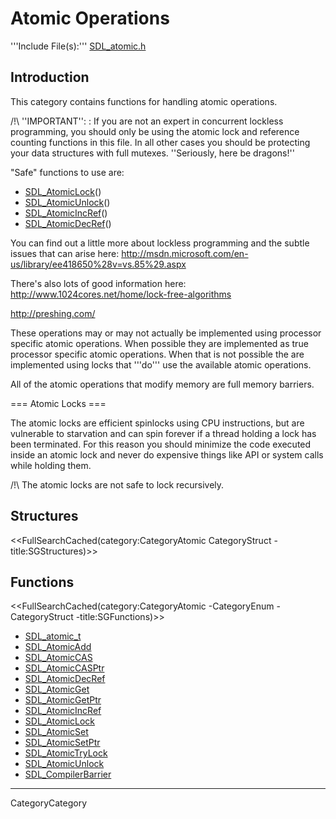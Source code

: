 
# Atomic Operations

'''Include File(s):'''  [SDL_atomic.h](http://hg.libsdl.org/SDL/file/default/include/SDL_atomic.h)


## Introduction

This category contains functions for handling atomic operations.

/!\ ''IMPORTANT'':
: If you are not an expert in concurrent lockless programming, you should only be using the atomic lock and reference counting functions in this file.  In all other cases you should be protecting your data structures with full mutexes.  ''Seriously, here be dragons!''

"Safe" functions to use are:
* [SDL_AtomicLock](SDL_AtomicLock)()
* [SDL_AtomicUnlock](SDL_AtomicUnlock)()
* [SDL_AtomicIncRef](SDL_AtomicIncRef)()
* [SDL_AtomicDecRef](SDL_AtomicDecRef)()


You can find out a little more about lockless programming and the subtle issues that can arise here:
 http://msdn.microsoft.com/en-us/library/ee418650%28v=vs.85%29.aspx

There's also lots of good information here:
 http://www.1024cores.net/home/lock-free-algorithms

 http://preshing.com/

These operations may or may not actually be implemented using processor specific atomic operations. When possible they are implemented as true processor specific atomic operations. When that is not possible the are implemented using locks that '''do''' use the available atomic operations.

All of the atomic operations that modify memory are full memory barriers.


=== Atomic Locks ===

<!-- #The following is included on SDL_AtomicLock and SDL_AtomicTryLock.  Any changes between these comments will be reflected on those pages.  Please use caution when editing.  Start Include here. -->

The atomic locks are efficient spinlocks using CPU instructions, but are vulnerable to starvation and can spin forever if a thread holding a lock has been terminated.  For this reason you should minimize the code executed inside an atomic lock and never do expensive things like API or system calls while holding them.

/!\ The atomic locks are not safe to lock recursively.

<!-- #End Include here -->

<!-- #Remove this line and the ## below to use this markup if it becomes relevant to this category -->
<!-- #== Enumerations == -->
<!-- #<<FullSearchCached(category:CategoryEnum CategoryAtomic -title:SGEnumerations)>> -->

## Structures
<<FullSearchCached(category:CategoryAtomic CategoryStruct -title:SGStructures)>>

## Functions
<<FullSearchCached(category:CategoryAtomic -CategoryEnum -CategoryStruct -title:SGFunctions)>>

<!-- BEGIN CATEGORY LIST -->
- [SDL_atomic_t](SDL_atomic_t)
- [SDL_AtomicAdd](SDL_AtomicAdd)
- [SDL_AtomicCAS](SDL_AtomicCAS)
- [SDL_AtomicCASPtr](SDL_AtomicCASPtr)
- [SDL_AtomicDecRef](SDL_AtomicDecRef)
- [SDL_AtomicGet](SDL_AtomicGet)
- [SDL_AtomicGetPtr](SDL_AtomicGetPtr)
- [SDL_AtomicIncRef](SDL_AtomicIncRef)
- [SDL_AtomicLock](SDL_AtomicLock)
- [SDL_AtomicSet](SDL_AtomicSet)
- [SDL_AtomicSetPtr](SDL_AtomicSetPtr)
- [SDL_AtomicTryLock](SDL_AtomicTryLock)
- [SDL_AtomicUnlock](SDL_AtomicUnlock)
- [SDL_CompilerBarrier](SDL_CompilerBarrier)
<!-- END CATEGORY LIST -->
----
CategoryCategory
